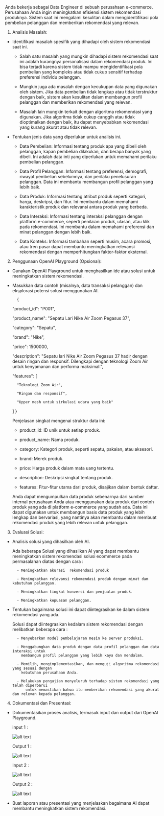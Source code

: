 Anda bekerja sebagai Data Engineer di sebuah perusahaan e-commerce. Perusahaan Anda ingin meningkatkan efisiensi sistem rekomendasi produknya. Sistem saat ini mengalami kesulitan dalam mengidentifikasi pola pembelian pelanggan dan memberikan rekomendasi yang relevan.


1. Analisis Masalah:
    
- Identifikasi masalah spesifik yang dihadapi oleh sistem rekomendasi saat ini.

    - Salah satu masalah yang mungkin dihadapi sistem rekomendasi saat ini adalah kurangnya personalisasi dalam rekomendasi produk. Ini bisa terjadi karena sistem tidak mampu mengidentifikasi pola pembelian yang kompleks atau tidak cukup sensitif terhadap preferensi individu pelanggan.
        
    - Mungkin juga ada masalah dengan kecukupan data yang digunakan oleh sistem. Jika data pembelian tidak lengkap atau tidak terstruktur dengan baik, sistem akan kesulitan dalam membangun profil pelanggan dan memberikan rekomendasi yang relevan.
        
    - Masalah lain mungkin terkait dengan algoritma rekomendasi yang digunakan. Jika algoritma tidak cukup canggih atau tidak dioptimalkan dengan baik, itu dapat menyebabkan rekomendasi yang kurang akurat atau tidak relevan.
    
- Tentukan jenis data yang diperlukan untuk analisis ini.

    - Data Pembelian: Informasi tentang produk apa yang dibeli oleh pelanggan, kapan pembelian dilakukan, dan berapa banyak yang dibeli. Ini adalah data inti yang diperlukan untuk memahami perilaku pembelian pelanggan.

    - Data Profil Pelanggan: Informasi tentang preferensi, demografi, riwayat pembelian sebelumnya, dan perilaku penelusuran pelanggan. Data ini membantu membangun profil pelanggan yang lebih baik.

    - Data Produk: Informasi tentang atribut produk seperti kategori, harga, deskripsi, dan fitur. Ini membantu dalam memahami karakteristik produk dan relevansi antara produk yang berbeda.

    - Data Interaksi: Informasi tentang interaksi pelanggan dengan platform e-commerce, seperti penilaian produk, ulasan, atau klik pada rekomendasi. Ini membantu dalam memahami preferensi dan minat pelanggan dengan lebih baik.

    - Data Konteks: Informasi tambahan seperti musim, acara promosi, atau tren pasar dapat membantu meningkatkan relevansi rekomendasi dengan memperhitungkan faktor-faktor eksternal.

2. Penggunaan OpenAI Playground (Opsional):

- Gunakan OpenAI Playground untuk menghasilkan ide atau solusi untuk meningkatkan sistem rekomendasi.

- Masukkan data contoh (misalnya, data transaksi pelanggan) dan eksplorasi potensi solusi menggunakan AI.

        {
    "product_id": "P001",

    "product_name": "Sepatu Lari Nike Air Zoom Pegasus 37",

    "category": "Sepatu",

    "brand": "Nike",

    "price": 1500000,

    "description": "Sepatu lari Nike Air Zoom Pegasus 37 hadir dengan desain ringan dan responsif. Dilengkapi dengan teknologi Zoom Air untuk kenyamanan dan performa maksimal.",

    "features": [

        "Teknologi Zoom Air",

        "Ringan dan responsif",

        "Upper mesh untuk sirkulasi udara yang baik"
    ]
    }

    Penjelasan singkat mengenai struktur data ini:

    - product_id: ID unik untuk setiap produk.
    
    - product_name: Nama produk.
    
    - category: Kategori produk, seperti sepatu, pakaian, atau aksesori.
    
    - brand: Merek produk.
    
    - price: Harga produk dalam mata uang tertentu.
    
    - description: Deskripsi singkat tentang produk.
    
    - features: Fitur-fitur utama dari produk, disajikan dalam bentuk daftar.
    
    Anda dapat mengumpulkan data produk sebenarnya dari sumber internal perusahaan Anda atau menggunakan data produk dari contoh produk yang ada di platform e-commerce yang sudah ada. Data ini dapat digunakan untuk membangun basis data produk yang lebih lengkap dan bervariasi, yang nantinya akan membantu dalam membuat rekomendasi produk yang lebih relevan untuk pelanggan.


3. Evaluasi Solusi:
    
- Analisis solusi yang dihasilkan oleh AI.
    
    Ada beberapa Solusi yang dihasilkan AI yang dapat membantu meningkatkan sistem rekomendasi solusi ecommerce pada permasalahan diatas dengan cara :

        - Meningkatkan akurasi  rekomendasi produk

        - Meningkatkan relevansi rekomendasi produk dengan minat dan kebutuhan pelanggan.

        - Meningkatkan tingkat konversi dan penjualan produk.
        
        - Meningkatkan kepuasan pelanggan.

    
- Tentukan bagaimana solusi ini dapat diintegrasikan ke dalam sistem rekomendasi yang ada.

    Solusi  dapat diintegrasikan kedalam sistem rekomendasi dengan melibatkan beberapa cara :

        - Menyebarkan model pembelajaran mesin ke server produksi.

        - Menggabungkan data produk dengan data profil pelanggan dan data interaksi untuk 
          membangun profil pelanggan yang lebih kaya dan mendalam.

        - Memilih, mengimplementasikan, dan menguji algoritma rekomendasi yang sesuai dengan 
          kebutuhan perusahaan Anda.

        - Melakukan pengujian menyeluruh terhadap sistem rekomendasi yang telah diperbarui 
            untuk memastikan bahwa itu memberikan rekomendasi yang akurat dan relevan kepada pelanggan.
        
4. Dokumentasi dan Presentasi:

- Dokumentasikan proses analisis, termasuk input dan output dari OpenAI Playground.

    input  1 :
        
    ![alt text](https://github.com/ddzikri/de_muhammad-dzikri-rizaldi/blob/main/23_Introduction-AI-on-Data-Engineer/screenshots/input(1)_eksplorasi.png?raw=true)

    Output 1 :

    ![alt text](https://github.com/ddzikri/de_muhammad-dzikri-rizaldi/blob/main/23_Introduction-AI-on-Data-Engineer/screenshots/output(1)_eksplorasi.png?raw=true)
        
    Input 2 :

    ![alt text](https://github.com/ddzikri/de_muhammad-dzikri-rizaldi/blob/main/23_Introduction-AI-on-Data-Engineer/screenshots/input(2)_eksplorasi.png?raw=true)

    Output 2 :

    ![alt text](https://github.com/ddzikri/de_muhammad-dzikri-rizaldi/blob/main/23_Introduction-AI-on-Data-Engineer/screenshots/output(2)_eksplorasi.png?raw=true)

- Buat laporan atau presentasi yang menjelaskan bagaimana AI dapat membantu meningkatkan sistem rekomendasi.